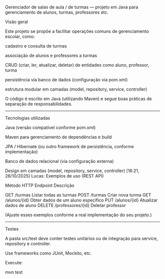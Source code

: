 Gerenciador de salas de aula / de turmas — projeto em Java para gerenciamento de alunos, turmas, professores etc.

Visão geral

Este projeto se propõe a facilitar operações comuns de gerenciamento escolar, como:

cadastro e consulta de turmas

associação de alunos e professores a turmas

CRUD (criar, ler, atualizar, deletar) de entidades como aluno, professor, turma

persistência via banco de dados (configuração via pom.xml)

estrutura modular em camadas (model, repository, service, controller)


O código é escrito em Java (utilizando Maven) e segue boas práticas de separação de responsabilidades.


---

Tecnologias utilizadas

Java (versão compatível conforme pom.xml)

Maven para gerenciamento de dependências e build

JPA / Hibernate (ou outro framework de persistência, conforme implementação)

Banco de dados relacional (via configuração externa)

Design em camadas (model, repository, service, controller)
[16:21, 26/10/2025] Lucas: Exemplos de uso (REST API)

Método HTTP	Endpoint	Descrição

GET	/turmas	Listar todas as turmas
POST	/turmas	Criar nova turma
GET	/alunos/{id}	Obter dados de um aluno específico
PUT	/alunos/{id}	Atualizar dados de aluno
DELETE	/professores/{id}	Deletar professor


(Ajuste esses exemplos conforme a real implementação do seu projeto.)


---

Testes

A pasta src/test deve conter testes unitários ou de integração para service, repository e controller.

Use frameworks como JUnit, Mockito, etc.

Execute:

mvn test

